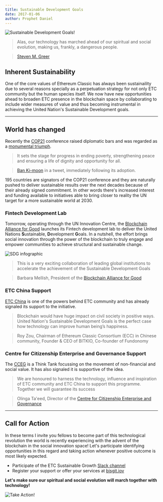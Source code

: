 ```yaml
---
title: Sustainable Development Goals
date: 2017-01-06
author: Prophet Daniel
---
```


![Sustainable Development Goals!](http://i.imgur.com/KZNeqAF.jpg)

> Alas, our technology has marched ahead of our spiritual and social evolution, making us, frankly, a dangerous people. 

> [Steven M. Greer](http://www.goodreads.com/author/show/23515.Steven_M_Greer) 

## Inherent Sustainability

One of the core values of Ethereum Classic has always been sustainaility due to several reasons specially as a perpetuation strategy for not only ETC community but the human species itself.
We now have new opportunities ahead to broaden ETC presence in the blockchain space by collaborating to include wider measures of value and thus becoming instrumental in achieving the United Nation's Sustainable Development goals.
___

## World has changed

Recently the [COP21](http://www.un.org/sustainabledevelopment/cop21/) conference raised diplomatic bars and was regarded as a [monumental triumph](http://www.un.org/sustainabledevelopment/blog/2015/12/un-chief-hails-new-climate-change-agreement-as-monumental-triumph/#prettyPhoto).

> It sets the stage for progress in ending poverty, strengthening peace and ensuring a life of dignity and opportunity for all.

> [Ban Ki-moon](http://www.un.org/sg/) in a tweet, immediately following its adoption.


195 countries are signators of the COP21 conference and they are naturally pushed to deliver sustainable results over the next decades because of their already signed commitment.
In other words there's increased interest and funding available to initiatives able to bring closer to reality the UN target for a more sustainable world at 2030.

### Fintech Development Lab
Tomorrow, operating through the UN Innovation Centre, the [Blockchain Alliance for Good](http://www.bisgit.org/) launches its Fintech development lab to deliver the United Nations **S**ustainable, **D**evelopment **G**oals.
In a nutshell, the effort brings social innovation through the power of the blockchain to truly engage and empower communities to achieve structural and sustainable change.

![SDG infographic](https://cdn-images-1.medium.com/max/840/1*t2YXqyCJwrWiA4vN59raog.jpeg)


> This is a very exciting collaboration of leading global institutions to accelerate the achievement of the Sustainable Development Goals

> Barbara Mellish, President of the [Blockchain Alliance for Good](http://www.bisgit.org/)

### ETC China Support

[ETC China](http://www.etc.tm/) is one of the powers behind ETC community and has already signaled its support to the initiative. 

> Blockchain would have huge impact on civil society in positive ways.
> United Nation's Sustainable Development Goals is the perfect case how technology can improve human being’s happiness.

> Roy Zou, Chairman of Ethereum Classic Consortium (ECC) in Chinese community, Founder & CEO of BITKIO, Co-founder of Fundonomy

### Centre for Citizenship Enterprise and Governance Support

The [CCEG](http://www.cceg.org.uk/) is a Think Tank focussing on the movement of non-financial and social value. It has also signaled it is supportive of the idea.

> We are honoured to harness the technology, influence and inspiration of ETC community and ETC China to support this programme. Together we will guarantee its success

> Olinga Ta'eed, Director of the [Centre for Citizenship Enterprise and Governance](http://www.cceg.org.uk/)

___

## Call for Action
In these terms I invite you fellows to become part of this technological revolution the world is recently experiencing with the advent of the blockchain in the social innovation space!
Let's participate identifying opportunities in this regard and taking action whenever positive outcome is most likely expected.

- Participate of the ETC Sustainable Growth [Slack channel](https://ethereumclassic.slack.com/messages/sustainable-growth/) 
- Register your support or offer your services at [bisgit.iov](http://www.bisgit.org/)


**Let's make sure our spiritual and social evolution will march together with technology!**

![Take Action!](http://i.imgur.com/mO3JqJZ.jpg)